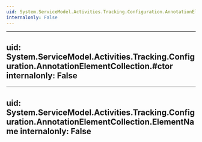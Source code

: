 ```yaml
---
uid: System.ServiceModel.Activities.Tracking.Configuration.AnnotationElementCollection
internalonly: False
---
```


---
uid: System.ServiceModel.Activities.Tracking.Configuration.AnnotationElementCollection.#ctor
internalonly: False
---

---
uid: System.ServiceModel.Activities.Tracking.Configuration.AnnotationElementCollection.ElementName
internalonly: False
---

